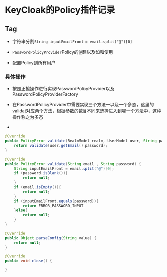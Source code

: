 # KeyCloak的Policy插件记录

## Tag

- 字符串分割`String inputEmailFront = email.split("@")[0]`  

- `PasswordPolicyProvider`Policy的创建以及如和使用

- 配置Policy到所有用户

### 具体操作

- 按照正擦操作进行实现PasswordPolicyProvider以及PasswordPolicyProviderFactory

- 在PasswordPolicyProvider中需要实现三个方法一以及一个多态，这里的validat对应两个方法，根据参数的数目不同来选择进入到哪一个方法中，这种操作称之为多态

- 

```java
@Override
public PolicyError validate(RealmModel realm, UserModel user, String password) {
    return validate(user.getEmail(),password);
}

@Override
public PolicyError validate(String email , String password) {
    String inputEmailFront = email.split("@")[0];
    if (password.isBlank()){
        return null;
    }
    if (email.isEmpty()){
        return null;
    }
    if (inputEmailFront.equals(password)){
        return ERROR_PASSWORD_INPUT;
    }else{
        return null;
    }
}

@Override
public Object parseConfig(String value) {
    return null;
}

@Override
public void close() {

}
```
